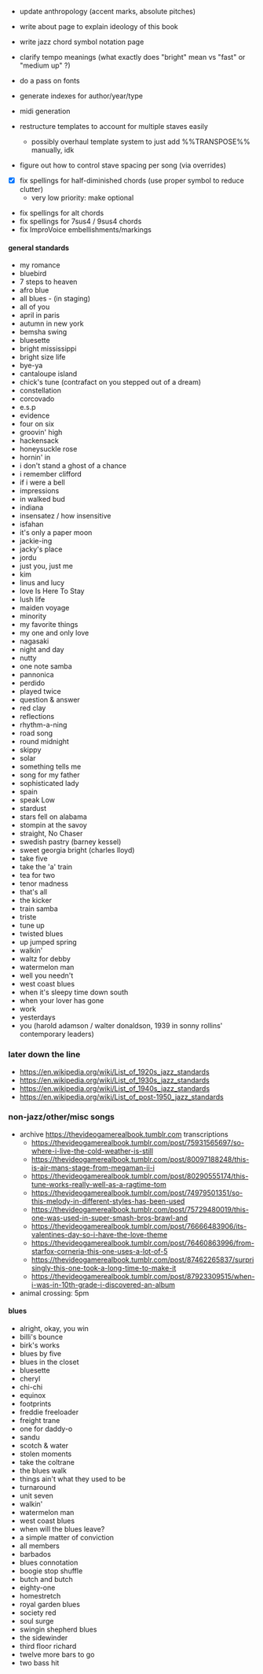 - update anthropology (accent marks, absolute pitches)

- write about page to explain ideology of this book
- write jazz chord symbol notation page
- clarify tempo meanings (what exactly does "bright" mean vs "fast" or "medium up" ?)

- do a pass on fonts
- generate indexes for author/year/type
- midi generation
- restructure templates to account for multiple staves easily
  - possibly overhaul template system to just add %%TRANSPOSE%% manually, idk
- figure out how to control stave spacing per song (via overrides)

- [x] fix spellings for half-diminished chords (use proper symbol to reduce clutter)
  - very low priority: make optional
- fix spellings for alt chords
- fix spellings for 7sus4 / 9sus4 chords
- fix ImproVoice embellishments/markings

#### general standards
- my romance
- bluebird
- 7 steps to heaven
- afro blue
- all blues - (in staging)
- all of you
- april in paris
- autumn in new york
- bemsha swing
- bluesette
- bright mississippi
- bright size life
- bye-ya
- cantaloupe island
- chick's tune (contrafact on you stepped out of a dream)
- constellation
- corcovado
- e.s.p
- evidence
- four on six
- groovin' high
- hackensack
- honeysuckle rose
- hornin' in
- i don't stand a ghost of a chance
- i remember clifford
- if i were a bell
- impressions
- in walked bud
- indiana
- insensatez / how insensitive
- isfahan
- it's only a paper moon
- jackie-ing
- jacky's place
- jordu
- just you, just me
- kim
- linus and lucy
- love Is Here To Stay
- lush life
- maiden voyage
- minority
- my favorite things
- my one and only love
- nagasaki
- night and day
- nutty
- one note samba
- pannonica
- perdido
- played twice
- question & answer
- red clay
- reflections
- rhythm-a-ning
- road song
- round midnight
- skippy
- solar
- something tells me
- song for my father
- sophisticated lady
- spain
- speak Low
- stardust
- stars fell on alabama
- stompin at the savoy
- straight, No Chaser
- swedish pastry (barney kessel)
- sweet georgia bright (charles lloyd)
- take five
- take the 'a' train
- tea for two
- tenor madness
- that's all
- the kicker
- train samba
- triste
- tune up
- twisted blues
- up jumped spring
- walkin'
- waltz for debby
- watermelon man
- well you needn't
- west coast blues
- when it's sleepy time down south
- when your lover has gone
- work
- yesterdays
- you (harold adamson / walter donaldson, 1939 in sonny rollins' contemporary leaders)

### later down the line
* https://en.wikipedia.org/wiki/List_of_1920s_jazz_standards
* https://en.wikipedia.org/wiki/List_of_1930s_jazz_standards
* https://en.wikipedia.org/wiki/List_of_1940s_jazz_standards
* https://en.wikipedia.org/wiki/List_of_post-1950_jazz_standards

### non-jazz/other/misc songs
- archive https://thevideogamerealbook.tumblr.com transcriptions
  - https://thevideogamerealbook.tumblr.com/post/75931565697/so-where-i-live-the-cold-weather-is-still
  - https://thevideogamerealbook.tumblr.com/post/80097188248/this-is-air-mans-stage-from-megaman-ii-i
  - https://thevideogamerealbook.tumblr.com/post/80290555174/this-tune-works-really-well-as-a-ragtime-tom
  - https://thevideogamerealbook.tumblr.com/post/74979501351/so-this-melody-in-different-styles-has-been-used
  - https://thevideogamerealbook.tumblr.com/post/75729480019/this-one-was-used-in-super-smash-bros-brawl-and
  - https://thevideogamerealbook.tumblr.com/post/76666483906/its-valentines-day-so-i-have-the-love-theme
  - https://thevideogamerealbook.tumblr.com/post/76460863996/from-starfox-corneria-this-one-uses-a-lot-of-5
  - https://thevideogamerealbook.tumblr.com/post/87462265837/surprisingly-this-one-took-a-long-time-to-make-it
  - https://thevideogamerealbook.tumblr.com/post/87923309515/when-i-was-in-10th-grade-i-discovered-an-album
- animal crossing: 5pm

#### blues
* alright, okay, you win
* billi's bounce
* birk's works
* blues by five
* blues in the closet
* bluesette
* cheryl
* chi-chi
* equinox
* footprints
* freddie freeloader
* freight trane
* one for daddy-o
* sandu
* scotch & water
* stolen moments
* take the coltrane
* the blues walk
* things ain't what they used to be
* turnaround
* unit seven
* walkin'
* watermelon man
* west coast blues
* when will the blues leave?
* a simple matter of conviction
* all members
* barbados
* blues connotation
* boogie stop shuffle
* butch and butch
* eighty-one
* homestretch
* royal garden blues
* society red
* soul surge
* swingin shepherd blues
* the sidewinder
* third floor richard
* twelve more bars to go
* two bass hit
